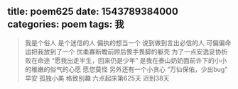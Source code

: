 title: poem625
date: 1543789384000
categories: poem
tags: 我
---
> 我是个俗人
是个迷信的人
偏执的想当一个
说到做到言出必信的人
可偏偏命运把我放到了一个
优柔寡断瞻前顾后畏手畏脚的躯壳
为了一点安逸妥协折败在命途
“愿我出走半生，回来仍是少年”
是我在泰山奶奶面前许下的小小的稚嫩的俗气的心愿
愿您莫怪
另外还有一个小贪心
“万仙保佑，少出bug”
早安
孤独小美
格致别趣
六点起床第625天 迟到38天